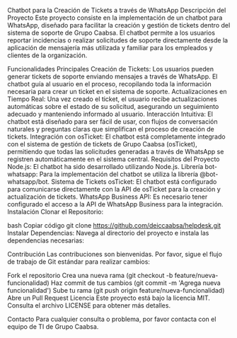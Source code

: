 Chatbot para la Creación de Tickets a través de WhatsApp
Descripción del Proyecto
Este proyecto consiste en la implementación de un chatbot para WhatsApp, diseñado para facilitar la creación y gestión de tickets dentro del sistema de soporte de Grupo Caabsa. El chatbot permite a los usuarios reportar incidencias o realizar solicitudes de soporte directamente desde la aplicación de mensajería más utilizada y familiar para los empleados y clientes de la organización.

Funcionalidades Principales
Creación de Tickets: Los usuarios pueden generar tickets de soporte enviando mensajes a través de WhatsApp. El chatbot guía al usuario en el proceso, recopilando toda la información necesaria para crear un ticket en el sistema de soporte.
Actualizaciones en Tiempo Real: Una vez creado el ticket, el usuario recibe actualizaciones automáticas sobre el estado de su solicitud, asegurando un seguimiento adecuado y manteniendo informado al usuario.
Interacción Intuitiva: El chatbot está diseñado para ser fácil de usar, con flujos de conversación naturales y preguntas claras que simplifican el proceso de creación de tickets.
Integración con osTicket: El chatbot está completamente integrado con el sistema de gestión de tickets de Grupo Caabsa (osTicket), permitiendo que todas las solicitudes generadas a través de WhatsApp se registren automáticamente en el sistema central.
Requisitos del Proyecto
Node.js: El chatbot ha sido desarrollado utilizando Node.js.
Librería bot-whatsapp: Para la implementación del chatbot se utiliza la librería @bot-whatsapp/bot.
Sistema de Tickets osTicket: El chatbot está configurado para comunicarse directamente con la API de osTicket para la creación y actualización de tickets.
WhatsApp Business API: Es necesario tener configurado el acceso a la API de WhatsApp Business para la integración.
Instalación
Clonar el Repositorio:

bash
Copiar código
git clone https://github.com/deiccaabsa/helpdesk.git
Instalar Dependencias: Navega al directorio del proyecto e instala las dependencias necesarias:


Contribución
Las contribuciones son bienvenidas. Por favor, sigue el flujo de trabajo de Git estándar para realizar cambios:

Fork el repositorio
Crea una nueva rama (git checkout -b feature/nueva-funcionalidad)
Haz commit de tus cambios (git commit -m 'Agrega nueva funcionalidad')
Sube tu rama (git push origin feature/nueva-funcionalidad)
Abre un Pull Request
Licencia
Este proyecto está bajo la licencia MIT. Consulta el archivo LICENSE para obtener más detalles.

Contacto
Para cualquier consulta o problema, por favor contacta con el equipo de TI de Grupo Caabsa.